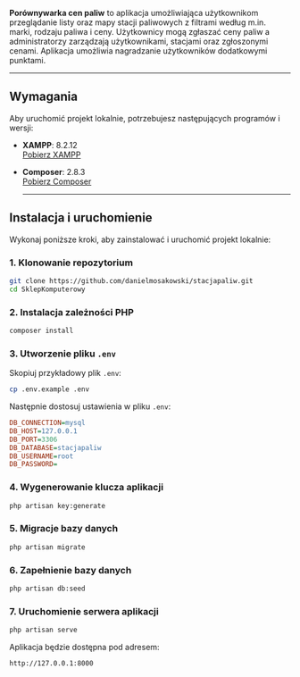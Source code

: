 **Porównywarka cen paliw** to aplikacja umożliwiająca użytkownikom przeglądanie listy oraz mapy stacji paliwowych z filtrami według m.in. marki, rodzaju paliwa i ceny. Użytkownicy mogą zgłaszać ceny paliw a administratorzy zarządzają użytkownikami, stacjami oraz zgłoszonymi cenami. Aplikacja umożliwia nagradzanie użytkowników dodatkowymi punktami.

---

## Wymagania

Aby uruchomić projekt lokalnie, potrzebujesz następujących programów i wersji:

- **XAMPP**: 8.2.12  
  [Pobierz XAMPP](https://www.apachefriends.org/index.html)

- **Composer**: 2.8.3  
  [Pobierz Composer](https://getcomposer.org/)

  ---

## Instalacja i uruchomienie

Wykonaj poniższe kroki, aby zainstalować i uruchomić projekt lokalnie:

### 1. Klonowanie repozytorium
```bash
git clone https://github.com/danielmosakowski/stacjapaliw.git
cd SklepKomputerowy
```

### 2. Instalacja zależności PHP
```bash
composer install
```

### 3. Utworzenie pliku `.env`
Skopiuj przykładowy plik `.env`:
```bash
cp .env.example .env
```

Następnie dostosuj ustawienia w pliku `.env`:
```ini
DB_CONNECTION=mysql
DB_HOST=127.0.0.1
DB_PORT=3306
DB_DATABASE=stacjapaliw
DB_USERNAME=root
DB_PASSWORD=
```

### 4. Wygenerowanie klucza aplikacji
```bash
php artisan key:generate
```

### 5. Migracje bazy danych
```bash
php artisan migrate
```

### 6. Zapełnienie bazy danych
```bash
php artisan db:seed
```

### 7. Uruchomienie serwera aplikacji
```bash
php artisan serve
```

Aplikacja będzie dostępna pod adresem:
```
http://127.0.0.1:8000
```
